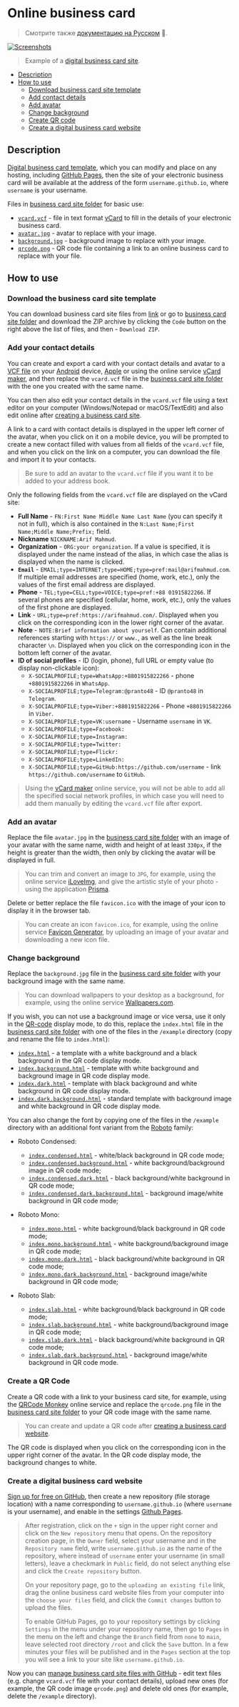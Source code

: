 # Online business card

> Смотрите также [документацию на Русском](readme.ru.md) 👀.

[![Screenshots](https://grigorykovalev.github.io/online-business-card/example/example.gif)](https://grigorykovalev.github.io/online-business-card/example/example.jpg)

> Example of a [digital business card site](https://grigorykovalev.github.io/online-business-card/).

- [Description](#about)
- [How to use](#how-to-use)
	- [Download business card site template](#download-business-card-website-template)
	- [Add contact details](#add-contact-details)
	- [Add avatar](#add-your-avatar)
	- [Change background](#change-background)
	- [Create QR code](#create-qr-code)
	- [Create a digital business card website](#create-digital-business-card-website)

<a name="about"></a>
## Description

[Digital business card template](#download-business-card-website-template), which you can modify and place on any hosting, including [GitHub Pages](https://docs.github.com/ru/pages), then the site of your electronic business card will be available at the address of the form `username.github.io`, where `username` is your username.

Files in [business card site folder](https://github.com/GrigoryKovalev/online-business-card) for basic use:

- [`vcard.vcf`](#add-contact-details) - file in text format [vCard](https://en.wikipedia.org/wiki/VCard) to fill in the details of your electronic business card. 
- [`avatar.jpg`](#add-your-avatar) - avatar to replace with your image.
- [`background.jpg`](#change-background) - background image to replace with your image.
- [`qrcode.png`](#create-qr-code) - QR code file containing a link to an online business card to replace with your file.

<a name="how-to-use"></a>
## How to use

<a name="download-business-card-website-template"></a>
### Download the business card site template

You can download business card site files from [link](https://github.com/GrigoryKovalev/online-business-card/archive/refs/heads/master.zip) or go to [business card site folder](https://github.com/GrigoryKovalev/online-business-card) and download the ZIP archive by clicking the `Code` button on the right above the list of files, and then - `Download ZIP`.

<a name="add-contact-details"></a>
### Add your contact details

You can create and export a card with your contact details and avatar to a [VCF file](https://en.wikipedia.org/wiki/VCard) on your [Android](https://support.google.com/contacts/answer/7199294?hl=en) device, [Apple](https://support.apple.com/en-us/guide/contacts/adrbdcfd32e6/mac) or using the online service [vCard maker](https://vcardmaker.com/), and then replace the `vcard.vcf` file in the [business card site folder](https://github.com/GrigoryKovalev/online-business-card) with the one you created with the same name.

You can then also edit your contact details in the `vcard.vcf` file using a text editor on your computer (Windows/Notepad or macOS/TextEdit) and also edit online after [creating a business card site](#create-digital-business-card-website).

A link to a card with contact details is displayed in the upper left corner of the avatar, when you click on it on a mobile device, you will be prompted to create a new contact filled with values from all fields of the `vcard.vcf` file, and when you click on the link on a computer, you can download the file and import it to your contacts.

> Be sure to add an avatar to the `vcard.vcf` file if you want it to be added to your address book.

Only the following fields from the `vcard.vcf` file are displayed on the vCard site:

- **Full Name** - `FN:First Name Middle Name Last Name` (you can specify it not in full), which is also contained in the `N:Last Name;First Name;Middle Name;Prefix;` field.
- **Nickname** `NICKNAME:Arif Mahmud`.
- **Organization** - `ORG:your organization`. If a value is specified, it is displayed under the name instead of the alias, in which case the alias is displayed when the name is clicked.
- **`Email`** - `EMAIL;type=INTERNET;type=HOME;type=pref:mail@arifmahmud.com`. If multiple email addresses are specified (home, work, etc.), only the values of the first email address are displayed.
- **Phone** - `TEL;type=CELL;type=VOICE;type=pref:+88 01915822266`. If several phones are specified (cellular, home, work, etc.), only the values of the first phone are displayed.
- **Link** - `URL;type=pref:https://arifmahmud.com/`. Displayed when you click on the corresponding icon in the lower right corner of the avatar.
- **Note** - `NOTE:Brief information about yourself`. Can contain additional references starting with `https://` or `www.`, as well as the line break character `\n`. Displayed when you click on the corresponding icon in the bottom left corner of the avatar.
- **ID of social profiles** - ID (login, phone), full URL or empty value (to display non-clickable icon): 
	- `X-SOCIALPROFILE;type=WhatsApp:+8801915822266` - phone `+8801915822266` in `WhatsApp`.
	- `X-SOCIALPROFILE;type=Telegram:@pranto48` - ID `@pranto48` in `Telegram`.
	- `X-SOCIALPROFILE;type=Viber:+8801915822266` - Phone `+8801915822266` in `Viber`.
	- `X-SOCIALPROFILE;type=VK:username` - Username `username` in `VK`.
	- `X-SOCIALPROFILE;type=Facebook:`
	- `X-SOCIALPROFILE;type=Instagram:`
	- `X-SOCIALPROFILE;type=Twitter:`
	- `X-SOCIALPROFILE;type=Flickr:`
	- `X-SOCIALPROFILE;type=LinkedIn:`
	- `X-SOCIALPROFILE;type=GitHub:https://github.com/username` - link `https://github.com/username` to `GitHub`.

> Using the [vCard maker](https://vcardmaker.com/) online service, you will not be able to add all the specified social network profiles, in which case you will need to add them manually by editing the `vcard.vcf` file after export.

<a name="add-your-avatar"></a>
### Add an avatar

Replace the file `avatar.jpg` in the [business card site folder](https://github.com/GrigoryKovalev/online-business-card) with an image of your avatar with the same name, width and height of at least `330px`, if the height is greater than the width, then only by clicking the avatar will be displayed in full.

> You can trim and convert an image to `JPG`, for example, using the online service [iLoveImg](https://www.iloveimg.com/), and give the artistic style of your photo - using the application [Prisma](https://prisma-ai.com).

Delete or better replace the file `favicon.ico` with the image of your icon to display it in the browser tab.

> You can create an icon `favicon.ico`, for example, using the online service [Favicon Generator](https://realfavicongenerator.net), by uploading an image of your avatar and downloading a new icon file.

<a name="change-background"></a>
### Change background

Replace the `background.jpg` file in the [business card site folder](https://github.com/GrigoryKovalev/online-business-card) with your background image with the same name.

> You can download wallpapers to your desktop as a background, for example, using the online service [Wallpapers.com](https://wallpapers.com).

If you wish, you can not use a background image or vice versa, use it only in the [QR-code](#create-qr-code) display mode, to do this, replace the `index.html` file in the [business card site folder](https://github.com/GrigoryKovalev/online-business-card) with one of the files in the `/example` directory (copy and rename the file to `index.html`):

- [`index.html`](https://grigorykovalev.github.io/online-business-card/example/index.html) - a template with a white background and a black background in the QR code display mode.
- [`index.background.html`](https://grigorykovalev.github.io/online-business-card/example/index.background.html) - template with white background and background image in QR code display mode.
- [`index.dark.html`](https://grigorykovalev.github.io/online-business-card/example/index.dark.html) - template with black background and white background in QR code display mode.
- [`index.dark.background.html`](https://grigorykovalev.github.io/online-business-card/example/index.dark.background.html) - standard template with background image and white background in QR code display mode.

You can also change the font by copying one of the files in the `/example` directory with an additional font variant from the [Roboto](https://fonts.google.com/?query=Christian+Robertson) family:

- Roboto Condensed: 

	- [`index.condensed.html`](https://grigorykovalev.github.io/online-business-card/example/index.condensed.html) - white/black background in QR code mode;
	- [`index.condensed.background.html`](https://grigorykovalev.github.io/online-business-card/example/index.condensed.background.html) - white background/background image in QR code mode;
	- [`index.condensed.dark.html`](https://grigorykovalev.github.io/online-business-card/example/index.condensed.dark.html) - black background/white background in QR code mode;
	- [`index.condensed.dark.background.html`](https://grigorykovalev.github.io/online-business-card/example/index.condensed.dark.background.html) - background image/white background in QR code mode;
	
- Roboto Mono: 

	- [`index.mono.html`](https://grigorykovalev.github.io/online-business-card/example/index.mono.html) - white background/black background in QR code mode; 
	- [`index.mono.background.html`](https://grigorykovalev.github.io/online-business-card/example/index.mono.background.html) - white background/background image in QR code mode; 
	- [`index.mono.dark.html`](https://grigorykovalev.github.io/online-business-card/example/index.mono.dark.html) - black background/white background in QR code mode; 
	- [`index.mono.dark.background.html`](https://grigorykovalev.github.io/online-business-card/example/index.mono.dark.background.html) - background image/white background in QR code mode;
	
- Roboto Slab: 

	- [`index.slab.html`](https://grigorykovalev.github.io/online-business-card/example/index.slab.html) - white background/black background in QR code mode;
	- [`index.slab.background.html`](https://grigorykovalev.github.io/online-business-card/example/index.slab.background.html) - white background/background image in QR code mode; 
	- [`index.slab.dark.html`](https://grigorykovalev.github.io/online-business-card/example/index.slab.dark.html) - black background/white background in QR code mode; 
	- [`index.slab.dark.background.html`](https://grigorykovalev.github.io/online-business-card/example/index.slab.dark.background.html) - background image/white background in QR code mode.

<a name="create-qr-code"></a>
### Create a QR Code

Create a QR code with a link to your business card site, for example, using the [QRCode Monkey](https://www.qrcode-monkey.com) online service and replace the `qrcode.png` file in the [business card site folder](https://github.com/GrigoryKovalev/online-business-card) to your QR code image with the same name. 

> You can create and update a QR code after [creating a business card website](#create-digital-business-card-website).

The QR code is displayed when you click on the corresponding icon in the upper right corner of the avatar. In the QR code display mode, the background changes to white.

<a name="create-digital-business-card-website"></a>
### Create a digital business card website

[Sign up for free on GitHub](https://github.com/signup), then create a new repository (file storage location) with a name corresponding to `username.github.io` (where `username` is your username), and enable in the settings [Github Pages](https://docs.github.com/en/pages/quickstart).

> After registration, click on the `+` sign in the upper right corner and click on the `New repository` menu that opens. On the repository creation page, in the `Owner` field, select your username and in the `Repository name` field, write `username.github.io` as the name of the repository, where instead of `username` enter your username (in small letters), leave a checkmark in `Public` field, do not select anything else and click the `Create repository` button. 
>
> On your repository page, go to the `uploading an existing file` link, drag the online business card website files from your computer into the `choose your files` field, and click the `Commit changes` button to upload the files.
> 
> To enable GitHub Pages, go to your repository settings by clicking `Settings` in the menu under your repository name, then go to `Pages` in the menu on the left and change the `Branch` field from `none` to `main`, leave selected root directory `/root` and click the `Save` button. In a few minutes your files will be published and in the `Pages` section at the top you will see a link to your site like `username.github.io`. 

Now you can [manage business card site files with GitHub](https://docs.github.com/en/repositories/working-with-files/managing-files) - edit text files (e.g. change `vcard.vcf` file with your contact details), upload new ones (for example, the QR code image `qrcode.png`) and delete old ones (for example, delete the `/example` directory).
